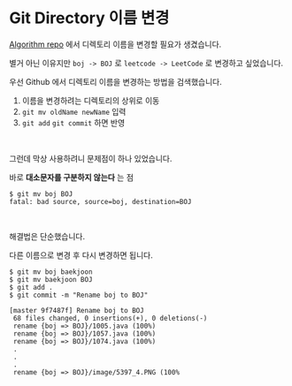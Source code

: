 # Git Directory 이름 변경

[Algorithm repo](https://github.com/ParkJiwoon/Algorithm) 에서 디렉토리 이름을 변경할 필요가 생겼습니다.

별거 아닌 이유지만 `boj -> BOJ` 로 `leetcode -> LeetCode` 로 변경하고 싶었습니다.

우선 Github 에서 디렉토리 이름을 변경하는 방법을 검색했습니다.

1. 이름을 변경하려는 디렉토리의 상위로 이동
2. `git mv oldName newName` 입력
3. `git add` `git commit` 하면 반영

<br>

그런데 막상 사용하려니 문제점이 하나 있었습니다.

바로 **대소문자를 구분하지 않는다** 는 점

```shell
$ git mv boj BOJ
fatal: bad source, source=boj, destination=BOJ
```

<br>

해결법은 단순했습니다.

다른 이름으로 변경 후 다시 변경하면 됩니다.

```shell
$ git mv boj baekjoon
$ git mv baekjoon BOJ
$ git add .
$ git commit -m "Rename boj to BOJ"

[master 9f7487f] Rename boj to BOJ
 68 files changed, 0 insertions(+), 0 deletions(-)
 rename {boj => BOJ}/1005.java (100%)
 rename {boj => BOJ}/1057.java (100%)
 rename {boj => BOJ}/1074.java (100%)
 .
 .
 .
 rename {boj => BOJ}/image/5397_4.PNG (100%
```
